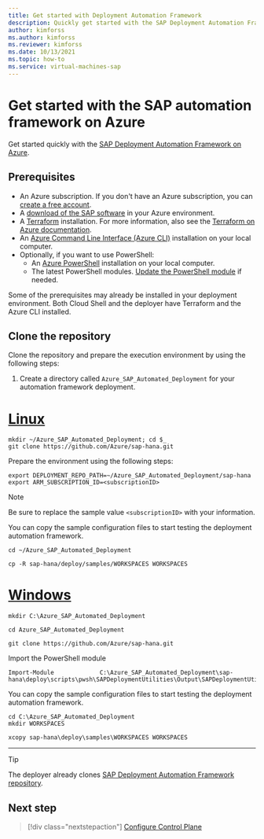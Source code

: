 ```yaml
---
title: Get started with Deployment Automation Framework
description: Quickly get started with the SAP Deployment Automation Framework on Azure. Deploy an example configuration using sample parameter files.
author: kimforss
ms.author: kimforss
ms.reviewer: kimforss
ms.date: 10/13/2021
ms.topic: how-to
ms.service: virtual-machines-sap
---
```


# Get started with the SAP automation framework on Azure

Get started quickly with the [SAP Deployment Automation Framework on Azure](automation-deployment-framework.md).

## Prerequisites


- An Azure subscription. If you don't have an Azure subscription, you can [create a free account](https://azure.microsoft.com/free/?WT.mc_id=A261C142F).
- A [download of the SAP software](automation-software.md) in your Azure environment.
- A [Terraform](https://www.terraform.io/) installation. For more information, also see the [Terraform on Azure documentation](/azure/developer/terraform/).
- An [Azure Command Line Interface (Azure CLI)](/cli/azure/install-azure-cli) installation on your local computer.
- Optionally, if you want to use PowerShell:
    - An [Azure PowerShell](/powershell/azure/install-az-ps#update-the-azure-powershell-module) installation on your local computer.
    - The latest PowerShell modules. [Update the PowerShell module](/powershell/azure/install-az-ps#update-the-azure-powershell-module) if needed.

Some of the prerequisites may already be installed in your deployment environment. Both Cloud Shell and the deployer have Terraform and the Azure CLI installed.
## Clone the repository

Clone the repository and prepare the execution environment by using the following steps:

1. Create a directory called `Azure_SAP_Automated_Deployment` for your automation framework deployment. 

# [Linux](#tab/linux)

```azurecli-interactive
mkdir ~/Azure_SAP_Automated_Deployment; cd $_
git clone https://github.com/Azure/sap-hana.git 
```

Prepare the environment using the following steps:

```azurecli-interactive
export DEPLOYMENT_REPO_PATH=~/Azure_SAP_Automated_Deployment/sap-hana
export ARM_SUBSCRIPTION_ID=<subscriptionID>
```
> [!NOTE]
> Be sure to replace the sample value `<subscriptionID>` with your information.

You can copy the sample configuration files to start testing the deployment automation framework.

```azurecli-interactive
cd ~/Azure_SAP_Automated_Deployment

cp -R sap-hana/deploy/samples/WORKSPACES WORKSPACES

```


# [Windows](#tab/windows)

```powershell-interactive
mkdir C:\Azure_SAP_Automated_Deployment
    
cd Azure_SAP_Automated_Deployment
    
git clone https://github.com/Azure/sap-hana.git 
```

Import the PowerShell module

```powershell-interactive
Import-Module             C:\Azure_SAP_Automated_Deployment\sap-hana\deploy\scripts\pwsh\SAPDeploymentUtilities\Output\SAPDeploymentUtilities\SAPDeploymentUtilitiespsd1
```

You can copy the sample configuration files to start testing the deployment automation framework.

```powershell-interactive
cd C:\Azure_SAP_Automated_Deployment
mkdir WORKSPACES

xcopy sap-hana\deploy\samples\WORKSPACES WORKSPACES
```
---

> [!TIP]
> The deployer already clones [SAP Deployment Automation Framework repository](https://github.com/Azure/sap-hana). 


## Next step

> [!div class="nextstepaction"]
> [Configure Control Plane](automation-configure-control-plane.md)

